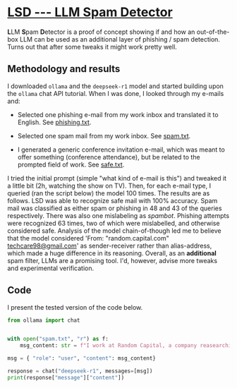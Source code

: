 # [LSD --- LLM Spam Detector](https://github.com/Tomev/LSDs)

**L**LM **S**pam **D**etector is a proof of concept
showing if and how an out-of-the-box LLM can be used
as an additional layer of phishing / spam detection. Turns out that after some tweaks it might work pretty well.

## Methodology and results

I downloaded `ollama` and the `deepseek-r1` model and started
building upon the `ollama` chat API tutorial. When I was done,
I looked through my e-mails and:

- Selected one phishing e-mail from my work inbox and 
translated it to English. See [phishing.txt](https://github.com/Tomev/LSD/blob/main/phishing.txt).

- Selected one spam mail from my work inbox. See [spam.txt](https://github.com/Tomev/LSD/blob/main/spam.txt).

- I generated a generic conference invitation e-mail, which was meant to offer something (conference attendance), but be related to the prompted field of work. See [safe.txt](https://github.com/Tomev/LSD/blob/main/safe.txt).

I tried the initial prompt (simple "what kind of e-mail is this")
and tweaked it a little bit (2h, watching the
show on TV). Then, for each e-mail type, I queried (ran the
script below) the model 100 times. The results are as follows. LSD was able to recognize safe mail with 100% accuracy. Spam mail was classified as either spam or phishing in 48 and 43 of the queries respectively. There was also one mislabeling as *spambot*. Phishing attempts were recognized 63 times, two of which were mislabelled, and otherwise considered safe. Analysis of the model chain-of-though led me to believe that the model considered 'From: "random.capital.com" <techcare98@gmail.com>' as sender-receiver rather than alias-address, which made a huge difference in its reasoning. Overall, as an **additional** spam filter, LLMs are a promising tool. I'd, however, advise more tweaks and experimental verification.

## Code

I present the tested version of the code below. 

```python
from ollama import chat


with open("spam.txt", "r") as f:
    msg_content: str = f"I work at Random Capital, a company reasearching LLM capabilities. Our e-mail domain is @random.capital.com. We have internal support department, using the same domain.\n\n Knowing about me and my work, I want you to be an e-mail filter, targeting spam and phishing attempts. Be sceptical and classify the following e-mail as either safe, spam or phishing.\n\nHere's the mail from my inbox. Start of the e-mail:\n\n{f.read()}\n\n\nThat's the end of the mail. I'd like you to answer in one word. Either: safe, spam or phishing."

msg = { "role": "user", "content": msg_content}

response = chat("deepseek-r1", messages=[msg])
print(response["message"]["content"])
```
